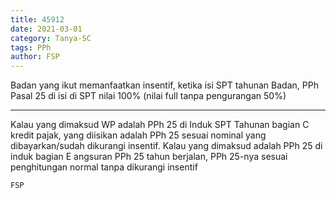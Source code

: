```yaml
---
title: 45912
date: 2021-03-01
category: Tanya-SC
tags: PPh
author: FSP
---
```


Badan yang ikut memanfaatkan insentif, ketika isi SPT tahunan Badan, PPh Pasal 25 di isi di SPT nilai 100% (nilai full tanpa pengurangan 50%)

---

Kalau yang dimaksud WP adalah PPh 25 di Induk SPT Tahunan bagian C kredit pajak, yang diisikan adalah PPh 25 sesuai nominal yang dibayarkan/sudah dikurangi insentif. Kalau yang dimaksud adalah PPh 25 di induk bagian E angsuran PPh 25 tahun berjalan, PPh 25-nya sesuai penghitungan normal tanpa dikurangi insentif

`FSP`
